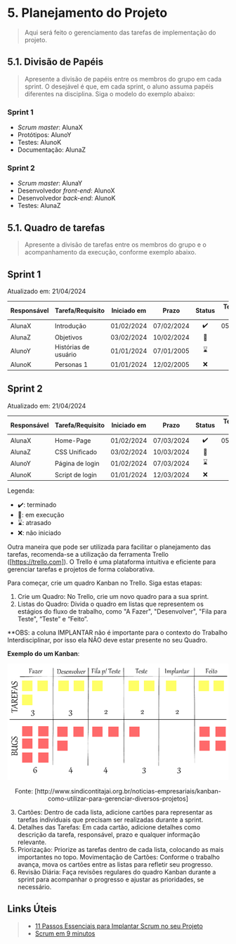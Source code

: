 # 5. Planejamento do Projeto

> Aqui será feito o gerenciamento das tarefas de implementação do projeto.

## 5.1. Divisão de Papéis

> Apresente a divisão de papéis entre os membros do grupo em cada sprint. O desejável é que, em cada sprint, o aluno assuma papéis diferentes na disciplina. Siga o modelo do exemplo abaixo:

### Sprint 1
- _Scrum master_: AlunaX
- Protótipos: AlunoY
- Testes: AlunoK
- Documentação: AlunaZ

### Sprint 2
- _Scrum master_: AlunaY
- Desenvolvedor _front-end_: AlunoX
- Desenvolvedor _back-end_: AlunoK
- Testes: AlunaZ

## 5.1. Quadro de tarefas

> Apresente a divisão de tarefas entre os membros do grupo e o acompanhamento da execução, conforme exemplo abaixo.

## Sprint 1

Atualizado em: 21/04/2024

| Responsável   | Tarefa/Requisito | Iniciado em    | Prazo      | Status | Terminado em    |
| :----         |    :----         |      :----:    | :----:     | :----: | :----:          |
| AlunaX        | Introdução | 01/02/2024     | 07/02/2024 | ✔️    | 05/01/2005      |
| AlunaZ        | Objetivos    | 03/02/2024     | 10/02/2024 | 📝    |                 |
| AlunoY        | Histórias de usuário  | 01/01/2024     | 07/01/2005 | ⌛     |                 |
| AlunoK        | Personas 1  |    01/01/2024        | 12/02/2005 | ❌    |       |

## Sprint 2

Atualizado em: 21/04/2024

| Responsável   | Tarefa/Requisito | Iniciado em    | Prazo      | Status | Terminado em    |
| :----         |    :----         |      :----:    | :----:     | :----: | :----:          |
| AlunaX        | Home-Page        | 01/02/2024     | 07/03/2024 | ✔️    | 05/01/2005      |
| AlunaZ        | CSS Unificado    | 03/02/2024     | 10/03/2024 | 📝    |                 |
| AlunoY        | Página de login  | 01/02/2024     | 07/03/2024 | ⌛     |                 |
| AlunoK        | Script de login  |  01/01/2024    | 12/03/2024 | ❌    |       |


Legenda:
- ✔️: terminado
- 📝: em execução
- ⌛: atrasado
- ❌: não iniciado


Outra maneira que pode ser utilizada para facilitar o planejamento das tarefas, recomenda-se a utilização da ferramenta Trello ([https://trello.com]). O Trello é uma plataforma intuitiva e eficiente para gerenciar tarefas e projetos de forma colaborativa.

Para começar, crie um quadro Kanban no Trello. Siga estas etapas:
1. Crie um Quadro: No Trello, crie um novo quadro para a sua sprint.
2. Listas do Quadro: Divida o quadro em listas que representem os estágios do fluxo de trabalho, como "A Fazer", "Desenvolver", "Fila para Teste", “Teste” e “Feito”.  
  
  **OBS: a coluna IMPLANTAR não é importante para o contexto do Trabalho Interdisciplinar, por isso ela NÃO deve estar presente no seu Quadro. 
  
  **Exemplo do um Kanban**:

 <p align="center"><img src="./images//kanban-quadro-rais.png" alt="kanan" style="width:700px;"/></p>

<p align="center">Fonte: [http://www.sindicontitajai.org.br/noticias-empresariais/kanban-como-utilizar-para-gerenciar-diversos-projetos] </p>

3. Cartões: Dentro de cada lista, adicione cartões para representar as tarefas individuais que precisam ser realizadas durante a sprint.
4. Detalhes das Tarefas: Em cada cartão, adicione detalhes como descrição da tarefa, responsável, prazo e qualquer informação relevante.
5. Priorização: Priorize as tarefas dentro de cada lista, colocando as mais importantes no topo. Movimentação de Cartões: Conforme o trabalho avança, mova os cartões entre as listas para refletir seu progresso.
6. Revisão Diária: Faça revisões regulares do quadro Kanban durante a sprint para acompanhar o progresso e ajustar as prioridades, se necessário. 


## Links Úteis
> - [11 Passos Essenciais para Implantar Scrum no seu Projeto](https://mindmaster.com.br/scrum-11-passos/)
> - [Scrum em 9 minutos](https://www.youtube.com/watch?v=XfvQWnRgxG0)


